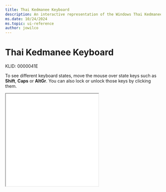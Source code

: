 ```yaml
---
title: Thai Kedmanee Keyboard
description: An interactive representation of the Windows Thai Kedmanee keyboard. To see different keyboard states, click or move the mouse over the state keys.
ms.date: 10/24/2024
ms.topic: ui-reference
author: jowilco
---
```


# Thai Kedmanee Keyboard

KLID: 0000041E

To see different keyboard states, move the mouse over state keys such as **Shift**, **Caps** or **AltGr**. You can also lock or unlock those keys by clicking them.

<iframe src="kbdth0.html" height="300"></iframe>
